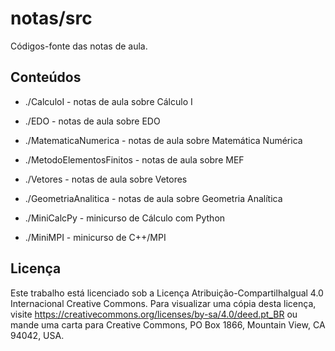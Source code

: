 # notas/src

Códigos-fonte das notas de aula.

## Conteúdos

* ./CalculoI - notas de aula sobre Cálculo I

* ./EDO - notas de aula sobre EDO

* ./MatematicaNumerica - notas de aula sobre Matemática Numérica

* ./MetodoElementosFinitos - notas de aula sobre MEF

* ./Vetores - notas de aula sobre Vetores

* ./GeometriaAnalitica - notas de aula sobre Geometria Analítica

* ./MiniCalcPy - minicurso de Cálculo com Python

* ./MiniMPI - minicurso de C++/MPI

## Licença

Este trabalho está licenciado sob a Licença Atribuição-CompartilhaIgual 4.0 Internacional Creative Commons. Para visualizar uma cópia desta licença, visite https://creativecommons.org/licenses/by-sa/4.0/deed.pt_BR ou mande uma carta para Creative Commons, PO Box 1866, Mountain View, CA 94042, USA.

